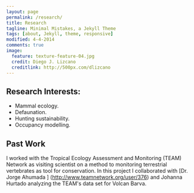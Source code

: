 ```yaml
---
layout: page
permalink: /research/
title: Research
tagline: Minimal Mistakes, a Jekyll Theme
tags: [about, Jekyll, theme, responsive]
modified: 4-4-2014
comments: true
image:
  feature: texture-feature-04.jpg
  credit: Diego J. Lizcano
  creditlink: http://500px.com/dlizcano
---
```


## Research Interests:

* Mammal ecology.
* Defaunation. 
* Hunting sustainability. 
* Occupancy modelling.

## Past Work
I worked with the Tropical Ecology Assessment and Monitoring (TEAM) Network as visiting scientist on a method to monitoring terrestrial vertebrates as tool for conservation. In this project I collaborated with [Dr. Jorge Ahumada ] (http://www.teamnetwork.org/user/376) and Johanna Hurtado analyzing the TEAM's data set for Volcan Barva. 